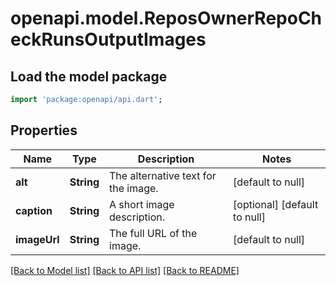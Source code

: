 # openapi.model.ReposOwnerRepoCheckRunsOutputImages

## Load the model package
```dart
import 'package:openapi/api.dart';
```

## Properties
Name | Type | Description | Notes
------------ | ------------- | ------------- | -------------
**alt** | **String** | The alternative text for the image. | [default to null]
**caption** | **String** | A short image description. | [optional] [default to null]
**imageUrl** | **String** | The full URL of the image. | [default to null]

[[Back to Model list]](../README.md#documentation-for-models) [[Back to API list]](../README.md#documentation-for-api-endpoints) [[Back to README]](../README.md)


